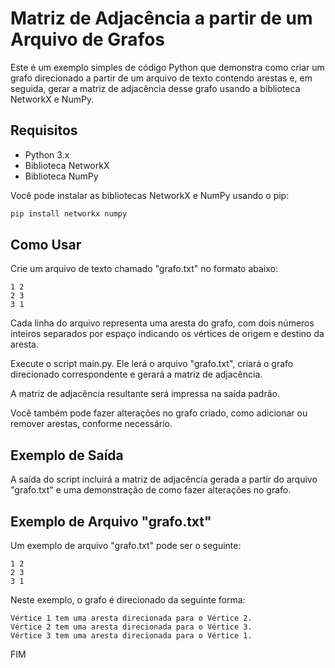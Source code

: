# Matriz de Adjacência a partir de um Arquivo de Grafos

Este é um exemplo simples de código Python que demonstra como criar um grafo direcionado a partir de um arquivo de texto contendo arestas e, em seguida, gerar a matriz de adjacência desse grafo usando a biblioteca NetworkX e NumPy.

## Requisitos

- Python 3.x
- Biblioteca NetworkX
- Biblioteca NumPy

Você pode instalar as bibliotecas NetworkX e NumPy usando o pip:

```bash
pip install networkx numpy
```
## Como Usar

Crie um arquivo de texto chamado "grafo.txt" no formato abaixo:
```
1 2
2 3
3 1
```
Cada linha do arquivo representa uma aresta do grafo, com dois números inteiros separados por espaço indicando os vértices de origem e destino da aresta.

Execute o script main.py. Ele lerá o arquivo "grafo.txt", criará o grafo direcionado correspondente e gerará a matriz de adjacência.

A matriz de adjacência resultante será impressa na saída padrão.

Você também pode fazer alterações no grafo criado, como adicionar ou remover arestas, conforme necessário.

## Exemplo de Saída
A saída do script incluirá a matriz de adjacência gerada a partir do arquivo "grafo.txt" e uma demonstração de como fazer alterações no grafo.

## Exemplo de Arquivo "grafo.txt"
Um exemplo de arquivo "grafo.txt" pode ser o seguinte:
```
1 2
2 3
3 1
```
Neste exemplo, o grafo é direcionado da seguinte forma:
```
Vértice 1 tem uma aresta direcionada para o Vértice 2.
Vértice 2 tem uma aresta direcionada para o Vértice 3.
Vértice 3 tem uma aresta direcionada para o Vértice 1.
```
FIM

